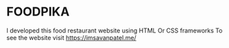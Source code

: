 # FOODPIKA
I developed this food restaurant website using HTML Or CSS frameworks To see the website visit https://imsavanpatel.me/
